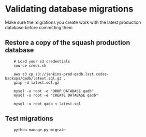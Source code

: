 # Validating database migrations

Make sure the migrations you create work with the latest production database before committing them

## Restore a copy of the squash production database

```
    # Load your s3 credentials
    source creds.sh
    
    aws s3 cp s3://jenkins-prod-qadb.lsst.codes-backups/qadb/latest.sql.gz .
    gzip -d latest.sql.gz
    
    mysql -u root -e "DROP DATABASE qadb"
    mysql -u root -e "CREATE DATABASE qadb"

    mysql -u root qadb < latest.sql
```

## Test migrations
```
    python manage.py migrate

```